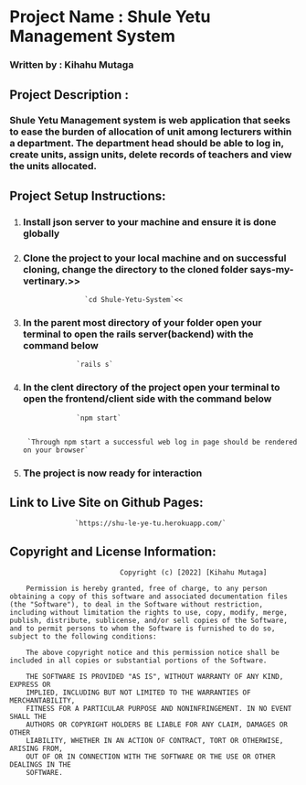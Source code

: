# Project Name : Shule Yetu Management System


### Written by : Kihahu Mutaga



 ## Project Description :
 ### Shule Yetu Management system is web application that seeks to ease the burden of allocation of unit among lecturers within a department. The department head should be able to log in, create units, assign units, delete records of teachers and view the units allocated.



## Project Setup Instructions: 

1. ###  Install json server to your machine and ensure it is done globally

2. ###  Clone the project to your local machine and on successful cloning, change the directory to the cloned folder says-my-vertinary.>>
                      `cd Shule-Yetu-System`<<

3. ###  In the parent most directory of your folder open your terminal to open the rails server(backend) with the command below

                    `rails s`
4. ###  In the clent directory of the project open your terminal to open the frontend/client side with the command below

                    `npm start`


        `Through npm start a successful web log in page should be rendered on your browser`
5.  ### The project is now ready for interaction

## Link to Live Site on Github Pages:

                    `https://shu-le-ye-tu.herokuapp.com/`

        
          

## Copyright and License Information: 
                               Copyright (c) [2022] [Kihahu Mutaga]

        Permission is hereby granted, free of charge, to any person obtaining a copy of this software and associated documentation files (the "Software"), to deal in the Software without restriction, including without limitation the rights to use, copy, modify, merge, publish, distribute, sublicense, and/or sell copies of the Software, and to permit persons to whom the Software is furnished to do so, subject to the following conditions:
        
        The above copyright notice and this permission notice shall be included in all copies or substantial portions of the Software.

        THE SOFTWARE IS PROVIDED "AS IS", WITHOUT WARRANTY OF ANY KIND, EXPRESS OR
        IMPLIED, INCLUDING BUT NOT LIMITED TO THE WARRANTIES OF MERCHANTABILITY,
        FITNESS FOR A PARTICULAR PURPOSE AND NONINFRINGEMENT. IN NO EVENT SHALL THE
        AUTHORS OR COPYRIGHT HOLDERS BE LIABLE FOR ANY CLAIM, DAMAGES OR OTHER
        LIABILITY, WHETHER IN AN ACTION OF CONTRACT, TORT OR OTHERWISE, ARISING FROM,
        OUT OF OR IN CONNECTION WITH THE SOFTWARE OR THE USE OR OTHER DEALINGS IN THE
        SOFTWARE.

